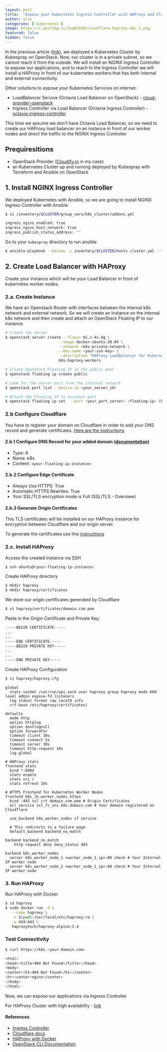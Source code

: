 ```yaml
---
layout: post
title:  "Expose your Kubernetes Ingress Controller with HAProxy and Cloudflare"
author: alin
categories: [ kubernetes ]
image: https://i.postimg.cc/3xqDSX4Q/cloudflare-haproxy-k8s-2.png
featured: false
hidden: false
---
```


In the previous article ([link](https://dragomiralin.ro/deploy-kubernetes-on-openstack)), we deployed a Kubernetes Cluster by Kubespray on OpenStack. Now, our cluster is in a private subnet, so we cannot reach it from the outside. We will install an NGINX Ingress Controller to expose our applications, and to reach to the Ingress Controller we will install a HAProxy in front of our kubernetes workers that has both internal and external connectivity.


Other solutions to expose your Kubernetes Services on internet:
- LoadBalancer Service (Octavia Load Balancer on OpenStack) - [cloud-provider-openstack](https://github.com/kubernetes/cloud-provider-openstack)
- Ingress Controller via Load Balancer (Octavia Ingress Controller) - [octavia-ingress-controller](https://github.com/kubernetes/cloud-provider-openstack/blob/master/docs/octavia-ingress-controller/using-octavia-ingress-controller.md)

This time we assume we don't have Octavia Load Balancer, so we need to create our HAProxy load balancer on an instance in front of our worker nodes and direct the traffic to the NGINX Ingress Controller

## Prequiresitions
- OpenStack Provider ([Cloudify.ro](https://cloudify.ro) in my case)
- an Kubernetes Cluster up and running deployed by Kubespray with Terraform and Ansible on OpenStack

## 1. Install NGINX Ingress Controller
We deployed Kubernetes with Ansible, so we are going to install NGINX Ingress Controller with Ansible

```bash
$ vi /inventory/$CLUSTER/group_vars/k8s_cluster/addons.yml
```
```bash
ingress_nginx_enabled: true
ingress_nginx_host_network: true
ingress_publish_status_address: ""
```

Go to your `kubespray` directory to run ansible

```bash
$ ansible-playbook --become -i inventory/$CLUSTER/hosts cluster.yml --tags apps,ingress-nginx,ingress-controller
```

## 2. Create Load Balancer with HAProxy
Create your instance which will be your Load Balancer in front of kubernetes worker nodes.

### 2.a. Create Instance
We have an Openstack Router with interfaces between the internal k8s network and external network. So we will create an Instance on the internal k8s network and then create and attach an OpenStack Floating IP to our instance.
```bash
# Create the Server
$ openstack server create --flavor m1.c-4c-4g \
                        --image docker-ubuntu-20.04 \
                        --network <k8s-private-network \
                        --key-name <your-ssh-key> \
                        --description "HAProxy LoadBalancer for Kubernetes Workers" \
                        k8s-haproxy-workers

# Create OpenStack Floating IP in the public pool
$ openstack floating ip create public

# Look for the server port from the internal network
$ openstack port list --device-id <your_server_id>

# Attach the Floating IP to instance port
$ openstack floating ip set  --port <your_port_server> <floating-ip> (Floating IP to modify (IP address or ID))
```

### 2.b Configure Cloudflare
You have to register your domain on Cloudflare in order to add your DNS record and generate certificates. [Here are the instructions](https://developers.cloudflare.com/fundamentals/get-started/setup/add-site/)

#### 2.b.1 Configure DNS Record for your added domain ([documentation](https://developers.cloudflare.com/dns/manage-dns-records/how-to/create-dns-records/))
- Type: A
- Name: k8s
- Content: `<your-floating-ip-instance>` 



#### 2.b.2 Configure Edge Certificate
- Always Use HTTPS: True
- Automatic HTTPS Rewrites: True
- Your SSL/TLS encryption mode is Full (SSL/TLS - Overview)


#### 2.b.3 Generate Origin Certificates 
This TLS certificates will be installed on our HAProxy instance for encryption between Cloudflare and our origin server.

To generate the certificates use this [instructions](https://developers.cloudflare.com/ssl/origin-configuration/origin-ca/)

  
### 2.c. Install HAProxy
Access the created instance via SSH
```bash
$ ssh ubuntu@<your-floating-ip-instance>
```

Create HAProxy directory
```bash
$ mkdir haproxy
$ mkdir haproxy/certificates
```

We store our origin certificates generated by Cloudflare
```bash
$ vi haproxy/certificates/domain.com.pem
```
Paste in the Origin Certificate and Private Key:
```bash
-----BEGIN CERTIFICATE-----
...
...
-----END CERTIFICATE-----
-----BEGIN PRIVATE KEY-----
...
...
-----END PRIVATE KEY-----
```

Create HAProxy Configuration
```bash
$ vi haproxy/haproxy.cfg
```
```config
global
  stats socket /var/run/api.sock user haproxy group haproxy mode 660 level admin expose-fd listeners
  log stdout format raw local0 info
  crt-base /etc/haproxy/certificates/

defaults
  mode http
  option httplog
  option dontlognull
  option forwardfor
  timeout client 30s
  timeout connect 5s
  timeout server 30s
  timeout http-request 10s
  log global

# HAProxy stats
frontend stats
  bind *:8404
  stats enable
  stats uri /
  stats refresh 10s

# HTTPS Frontend for Kubernetes Worker Nodes
frontend k8s_lb_worker_nodes_https
  bind :443 ssl crt domain.com.pem # Origin Certificates
  acl service ssl_fc_sni k8s.domain.com # Your domain registered on Cloudflare

  use_backend k8s_worker_nodes if service  

  # This redirects to a failure page
  default_backend backend_no_match

backend backend_no_match
    http-request deny deny_status 403

backend k8s_worker_nodes
  server k8s_worker_node_1 <worker_node_1_ip>:80 check # Your Internal IP worker node
  server k8s_worker_node_2 <worker_node_1_ip>:80 check # Your Internal IP worker node
```

### 3. Run HAProxy
Run HAProxy with Docker
```bash
$ cd haproxy
$ sudo docker run -d \
   --name haproxy \
   -v $(pwd):/usr/local/etc/haproxy:ro \
   -p 443:443 \
   haproxytech/haproxy-alpine:2.4
```

### Test Connectivity
```bash
$ curl https://k8s.<your-domain.com>
```
```bash
<html>
<head><title>404 Not Found</title></head>
<body>
<center><h1>404 Not Found</h1></center>
<hr><center>nginx</center>
</body>
</html>
```

Now, we can expose our applications via Ingress Controller

For HAProxy Cluster with high availability - [link](https://itnext.io/kubernetes-journey-up-and-running-out-of-the-cloud-how-to-setup-the-haproxy-cluster-with-high-ee5eb9a7f2e1)

#### References
- [Ingress Controller](https://kubernetes.io/docs/concepts/services-networking/ingress-controllers/)
- [Cloudflare docs](https://developers.cloudflare.com/)
- [HAProxy with Docker](https://www.haproxy.com/blog/how-to-run-haproxy-with-docker/)
- [OpenStack CLI Documentation](https://docs.openstack.org/mitaka/cli-reference/openstack.html)